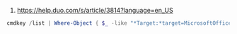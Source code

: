 1. https://help.duo.com/s/article/3814?language=en_US
```powershell
cmdkey /list | Where-Object { $_ -like "*Target:*target=MicrosoftOffice16_Data*" } | ForEach-Object { $_ -replace " ","" -replace "Target:","" } | ForEach-Object { cmdkey /delete:($_) }
```
